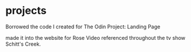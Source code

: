 # projects
Borrowed the code I created for The Odin Project: Landing Page

made it into the website for Rose Video referenced throughout the tv show Schitt's Creek.

